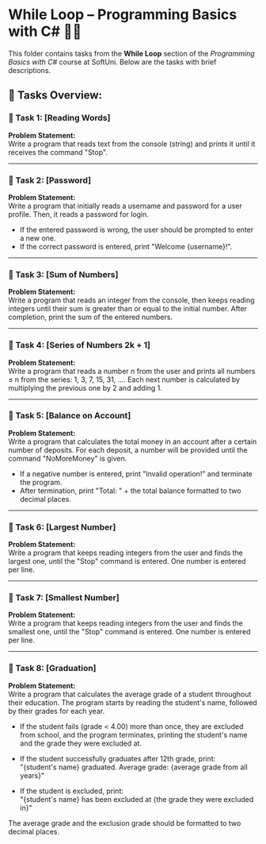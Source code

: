 # While Loop – Programming Basics with C# 🧑‍💻

This folder contains tasks from the **While Loop** section of the _Programming Basics with C#_ course at SoftUni. Below are the tasks with brief descriptions.

## 🔧 Tasks Overview:

### 📝 Task 1: [Reading Words]  
**Problem Statement:**  
Write a program that reads text from the console (string) and prints it until it receives the command "Stop".

---

### 📝 Task 2: [Password]  
**Problem Statement:**  
Write a program that initially reads a username and password for a user profile. Then, it reads a password for login.

- If the entered password is wrong, the user should be prompted to enter a new one.
- If the correct password is entered, print "Welcome {username}!".

---

### 📝 Task 3: [Sum of Numbers]  
**Problem Statement:**  
Write a program that reads an integer from the console, then keeps reading integers until their sum is greater than or equal to the initial number. After completion, print the sum of the entered numbers.

---

### 📝 Task 4: [Series of Numbers 2k + 1]  
**Problem Statement:**  
Write a program that reads a number n from the user and prints all numbers ≤ n from the series: 1, 3, 7, 15, 31, …. Each next number is calculated by multiplying the previous one by 2 and adding 1.

---

### 📝 Task 5: [Balance on Account]  
**Problem Statement:**  
Write a program that calculates the total money in an account after a certain number of deposits. For each deposit, a number will be provided until the command "NoMoreMoney" is given.

- If a negative number is entered, print "Invalid operation!" and terminate the program.
- After termination, print "Total: " + the total balance formatted to two decimal places.

---

### 📝 Task 6: [Largest Number]  
**Problem Statement:**  
Write a program that keeps reading integers from the user and finds the largest one, until the "Stop" command is entered. One number is entered per line.

---

### 📝 Task 7: [Smallest Number]  
**Problem Statement:**  
Write a program that keeps reading integers from the user and finds the smallest one, until the "Stop" command is entered. One number is entered per line.

---

### 📝 Task 8: [Graduation]  
**Problem Statement:**  
Write a program that calculates the average grade of a student throughout their education. The program starts by reading the student's name, followed by their grades for each year.

- If the student fails (grade < 4.00) more than once, they are excluded from school, and the program terminates, printing the student's name and the grade they were excluded at.
- If the student successfully graduates after 12th grade, print:  
  "{student's name} graduated. Average grade: {average grade from all years}"

- If the student is excluded, print:  
  "{student's name} has been excluded at {the grade they were excluded in}"

The average grade and the exclusion grade should be formatted to two decimal places.
